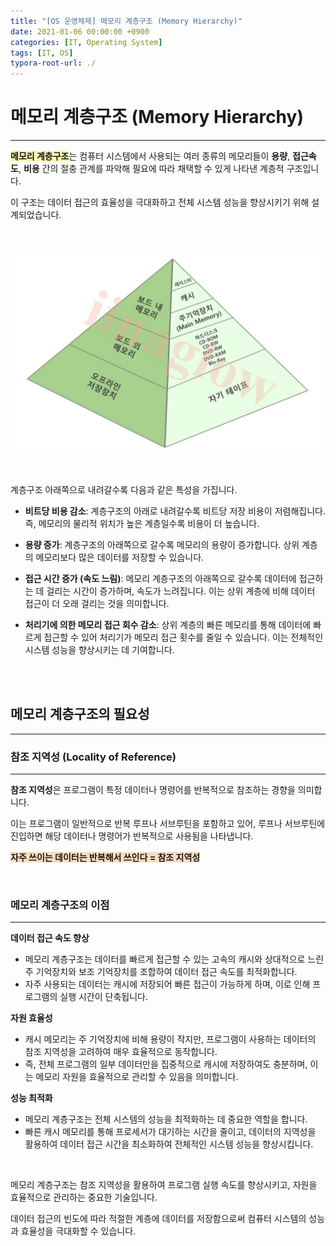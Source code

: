 ```yaml
---
title: "[OS 운영체제] 메모리 계층구조 (Memory Hierarchy)"
date: 2021-01-06 00:00:00 +0900
categories: [IT, Operating System]
tags: [IT, OS]
typora-root-url: ./
---
```




# **메모리 계층구조 (Memory Hierarchy)**

---

<span style='background-color:#fff5b1'>**메모리 계층구조**</span>는 컴퓨터 시스템에서 사용되는 여러 종류의 메모리들이 **용량**, **접근속도**, **비용** 간의 절충 관계를 파악해 필요에 따라 채택할 수 있게 나타낸 계층적 구조입니다.

이 구조는 데이터 접근의 효율성을 극대화하고 전체 시스템 성능을 향상시키기 위해 설계되었습니다.

<br/>

![image-20210106000801112](/assets/img/posts/memory.png)

<br/>

계층구조 아래쪽으로 내려갈수록 다음과 같은 특성을 가집니다.

- **비트당 비용 감소**: 계층구조의 아래로 내려갈수록 비트당 저장 비용이 저렴해집니다. 즉, 메모리의 물리적 위치가 높은 계층일수록 비용이 더 높습니다.

- **용량 증가**: 계층구조의 아래쪽으로 갈수록 메모리의 용량이 증가합니다. 상위 계층의 메모리보다 많은 데이터를 저장할 수 있습니다.

- **접근 시간 증가 (속도 느림)**: 메모리 계층구조의 아래쪽으로 갈수록 데이터에 접근하는 데 걸리는 시간이 증가하며, 속도가 느려집니다. 이는 상위 계층에 비해 데이터 접근이 더 오래 걸리는 것을 의미합니다.

- **처리기에 의한 메모리 접근 회수 감소**: 상위 계층의 빠른 메모리를 통해 데이터에 빠르게 접근할 수 있어 처리기가 메모리 접근 횟수를 줄일 수 있습니다. 이는 전체적인 시스템 성능을 향상시키는 데 기여합니다.

<br/>

<br/>

## **메모리 계층구조의 필요성**

---



### **참조 지역성 (Locality of Reference)**

---

**참조 지역성**은 프로그램이 특정 데이터나 명령어를 반복적으로 참조하는 경향을 의미합니다. 

이는 프로그램이 일반적으로 반복 루프나 서브루틴을 포함하고 있어, 루프나 서브루틴에 진입하면 해당 데이터나 명령어가 반복적으로 사용됨을 나타냅니다.

<span style='background-color:#f7ddbe'>**자주 쓰이는 데이터는 반복해서 쓰인다 = 참조 지역성**</span>

<br/>

### **메모리 계층구조의 이점**

---

**데이터 접근 속도 향상**

- 메모리 계층구조는 데이터를 빠르게 접근할 수 있는 고속의 캐시와 상대적으로 느린 주 기억장치와 보조 기억장치를 조합하여 데이터 접근 속도를 최적화합니다. 
- 자주 사용되는 데이터는 캐시에 저장되어 빠른 접근이 가능하게 하며, 이로 인해 프로그램의 실행 시간이 단축됩니다.

**자원 효율성**

- 캐시 메모리는 주 기억장치에 비해 용량이 작지만, 프로그램이 사용하는 데이터의 참조 지역성을 고려하여 매우 효율적으로 동작합니다. 
- 즉, 전체 프로그램의 일부 데이터만을 집중적으로 캐시에 저장하여도 충분하며, 이는 메모리 자원을 효율적으로 관리할 수 있음을 의미합니다.

**성능 최적화**

- 메모리 계층구조는 전체 시스템의 성능을 최적화하는 데 중요한 역할을 합니다. 
- 빠른 캐시 메모리를 통해 프로세서가 대기하는 시간을 줄이고, 데이터의 지역성을 활용하여 데이터 접근 시간을 최소화하여 전체적인 시스템 성능을 향상시킵니다.



<br/>

메모리 계층구조는 참조 지역성을 활용하여 프로그램 실행 속도를 향상시키고, 자원을 효율적으로 관리하는 중요한 기술입니다. 

데이터 접근의 빈도에 따라 적절한 계층에 데이터를 저장함으로써 컴퓨터 시스템의 성능과 효율성을 극대화할 수 있습니다.



<br/>